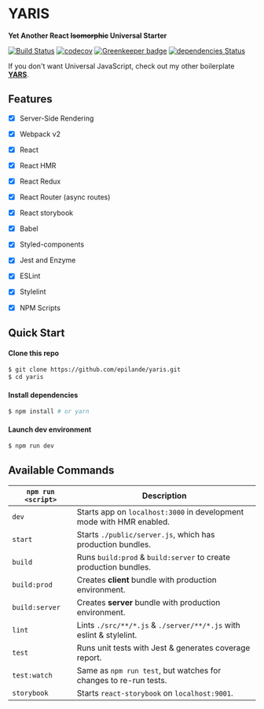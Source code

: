# YARIS
**Yet Another React ~~Isomorphic~~ Universal Starter**

[![Build Status](https://travis-ci.org/epilande/yaris.svg?branch=master)](https://travis-ci.org/epilande/yaris)
[![codecov](https://codecov.io/gh/epilande/yaris/branch/master/graph/badge.svg)](https://codecov.io/gh/epilande/yaris)
[![Greenkeeper badge](https://badges.greenkeeper.io/epilande/yaris.svg)](https://greenkeeper.io/)
[![dependencies Status](https://david-dm.org/epilande/yaris/status.svg)](https://david-dm.org/epilande/yaris)

If you don't want Universal JavaScript, check out my other boilerplate **[YARS](https://github.com/epilande/yars)**.


## Features
- [X] Server-Side Rendering
- [X] Webpack v2
- [X] React
- [X] React HMR
- [X] React Redux
- [X] React Router (async routes)
- [X] React storybook
- [X] Babel
- [X] Styled-components
- [X] Jest and Enzyme
- [X] ESLint
- [X] Stylelint
- [X] NPM Scripts


## Quick Start

#### Clone this repo

```bash
$ git clone https://github.com/epilande/yaris.git
$ cd yaris
```

#### Install dependencies

```bash
$ npm install # or yarn
```

#### Launch dev environment

```bash
$ npm run dev
```


## Available Commands
|`npm run <script>`|Description|
|------------------|-----------|
|`dev`|Starts app on `localhost:3000` in development mode with HMR enabled.|
|`start`|Starts `./public/server.js`, which has production bundles.|
|`build`|Runs `build:prod` & `build:server` to create production bundles.|
|`build:prod`|Creates **client** bundle with production environment.|
|`build:server`|Creates **server** bundle with production environment.|
|`lint`|Lints `./src/**/*.js` & `./server/**/*.js` with eslint & stylelint.|
|`test`|Runs unit tests with Jest & generates coverage report.|
|`test:watch`|Same as `npm run test`, but watches for changes to re-run tests.|
|`storybook`|Starts `react-storybook` on `localhost:9001`.|

